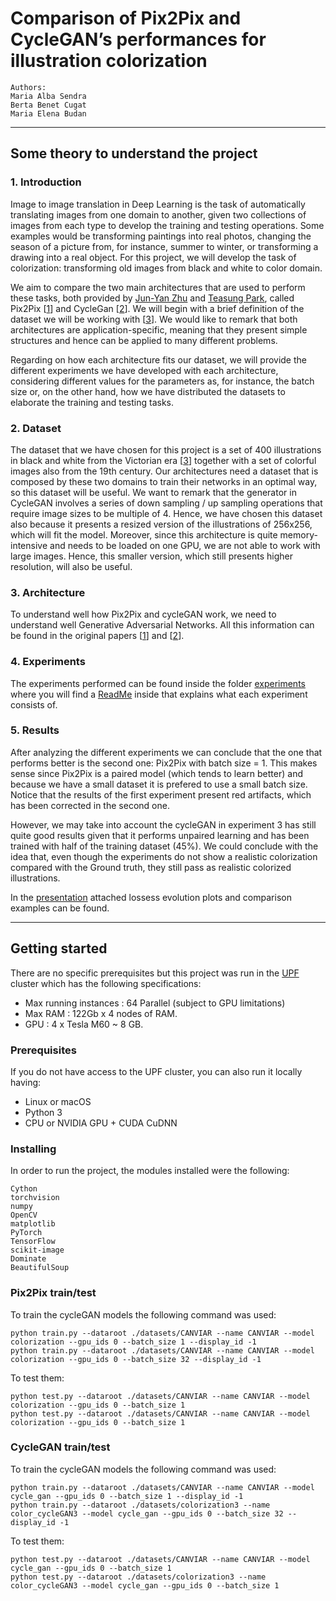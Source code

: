 # Comparison of Pix2Pix and CycleGAN’s performances for illustration colorization
```
Authors:
Maria Alba Sendra 
Berta Benet Cugat 
Maria Elena Budan
```
______________________________________
## Some theory to understand the project
### 1. Introduction
Image to image translation in Deep Learning is the task of automatically translating images from one domain to another, given two collections of images from each type to develop the training and testing operations. Some examples would be transforming paintings into real photos, changing the season of a picture from, for instance, summer to winter, or transforming a drawing into a real object. For this project, we will develop the task of colorization: transforming old images from black and white to color domain.

We aim to compare the two main architectures that are used to perform these tasks, both provided by [Jun-Yan Zhu](https://github.com/junyanz) and [Teasung Park](https://github.com/taesung), called Pix2Pix [[1](https://arxiv.org/pdf/1611.07004.pdf)] and CycleGan [[2](https://arxiv.org/pdf/1703.10593.pdf)]. We will begin with a brief definition of the dataset we will be working with [[3](https://www.kaggle.com/elibooklover/victorian400)]. We would like to remark that both architectures are application-specific, meaning that they present simple structures and hence can be applied to many different problems.

Regarding on how each architecture fits our dataset, we will provide the different experiments we have developed with each architecture, considering different values for the parameters as, for instance, the batch size or, on the other hand, how we have distributed the datasets to elaborate the training and testing tasks.

### 2. Dataset
The dataset that we have chosen for this project is a set of 400 illustrations in black and white from the Victorian era [[3](https://www.kaggle.com/elibooklover/victorian400)] together with a set of colorful images also from the 19th century. Our architectures need a dataset that is composed by these two domains to train their networks in an optimal way, so this dataset will be useful.
We want to remark that the generator in CycleGAN involves a series of down sampling / up sampling operations that require image sizes to be multiple of 4. Hence, we have chosen this dataset also because it presents a resized version of the illustrations of 256x256, which will fit the model. Moreover, since this architecture is quite memory-intensive and needs to be loaded on one GPU, we are not able to work with large images. Hence, this smaller version, which still presents higher resolution, will also be useful. 

### 3. Architecture
To understand well how Pix2Pix and cycleGAN work, we need to understand well Generative Adversarial Networks. All this information can be found in the original papers [[1](https://arxiv.org/pdf/1611.07004.pdf)] and [[2](https://arxiv.org/pdf/1703.10593.pdf)].

### 4. Experiments
The experiments performed can be found inside the folder [experiments](https://github.com/marilenabudan/Colorization_Pix2Pix_CycleGAN/tree/master/Experiments) where you will find a [ReadMe](https://github.com/marilenabudan/Colorization_Pix2Pix_CycleGAN/blob/master/Experiments/README.md) inside that explains what each experiment consists of.

### 5. Results
After analyzing the different experiments we can conclude that the one that performs better is the second one: Pix2Pix with batch size = 1. This makes sense since Pix2Pix is a paired model (which tends to learn better) and because we have a small dataset it is prefered to use a small batch size. Notice that the results of the first experiment present red artifacts, which has been corrected in the second one. 

However, we may take into account the cycleGAN in experiment 3 has still quite good results given that it performs unpaired learning and has been trained with half of the training dataset (45%). We could conclude with the idea that, even though the experiments do not show a realistic colorization compared with the Ground truth, they still pass as realistic colorized illustrations.

In the [presentation](https://github.com/marilenabudan/Colorization_Pix2Pix_CycleGAN/blob/master/Colorization_pix2pix_cycleGAN.pdf) attached  lossess evolution plots and comparison examples can be found. 

___________________________
## Getting started
There are no specific prerequisites but this project was run in the [UPF](https://www.upf.edu) cluster which has the following specifications:
- Max running instances : 64 Parallel (subject to GPU limitations)
- Max RAM : 122Gb x 4 nodes of RAM.
- GPU : 4 x Tesla M60  ~ 8 GB.

### Prerequisites
If you do not have access to the UPF cluster, you can also run it locally having:
- Linux or macOS
- Python 3
- CPU or NVIDIA GPU + CUDA CuDNN

### Installing
In order to run the project, the modules installed were the following:
```
Cython
torchvision
numpy
OpenCV
matplotlib
PyTorch
TensorFlow
scikit-image
Dominate
BeautifulSoup
```

### Pix2Pix train/test
To train the cycleGAN models the following command was used:
``` 
python train.py --dataroot ./datasets/CANVIAR --name CANVIAR --model colorization --gpu_ids 0 --batch_size 1 --display_id -1 
python train.py --dataroot ./datasets/CANVIAR --name CANVIAR --model colorization --gpu_ids 0 --batch_size 32 --display_id -1 
```

To test them:
```
python test.py --dataroot ./datasets/CANVIAR --name CANVIAR --model colorization --gpu_ids 0 --batch_size 1
python test.py --dataroot ./datasets/CANVIAR --name CANVIAR --model colorization --gpu_ids 0 --batch_size 1
```

### CycleGAN train/test
To train the cycleGAN models the following command was used:
``` 
python train.py --dataroot ./datasets/CANVIAR --name CANVIAR --model cycle_gan --gpu_ids 0 --batch_size 1 --display_id -1 
python train.py --dataroot ./datasets/colorization3 --name color_cycleGAN3 --model cycle_gan --gpu_ids 0 --batch_size 32 --display_id -1 
```

To test them:
```
python test.py --dataroot ./datasets/CANVIAR --name CANVIAR --model cycle_gan --gpu_ids 0 --batch_size 1
python test.py --dataroot ./datasets/colorization3 --name color_cycleGAN3 --model cycle_gan --gpu_ids 0 --batch_size 1
```
